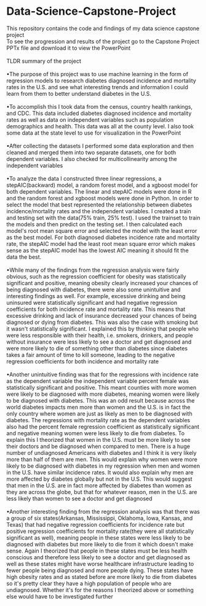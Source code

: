 # Data-Science-Capstone-Project
This repository contains the code and findings of my data science capstone project<br />
To see the progression and results of the project go to the Capstone Project PPTx file and download it to view the PowerPoint <br />
<br />TLDR summary of the project <br />
<br />•The purpose of this project was to use machine learning in the form of regression models to research diabetes diagnosed incidence and mortality rates in the U.S. and see what interesting trends and information I could learn from them to better understand diabetes in the U.S. <br />
<br />•To accomplish this I took data from the census, country health rankings, and CDC. This data included diabetes diagnosed incidence and mortality rates as well as data on independent variables such as population demographics and health. This data was all at the county level. I also took some data at the state level to use for visualization in the PowerPoint <br />
<br />•After collecting the datasets I performed some data exploration and then cleaned and merged them into two separate datasets, one for both dependent variables. I also checked for multicollinearity among the independent variables  <br />
<br />•To analyze the data I constructed three linear regressions, a stepAIC(backward) model, a random forest model, and a xgboost model for both dependent variables. The linear and stepAIC models were done in R and the random forest and xgboost models were done in Python. In order to select the model that best represented the relationship between diabetes incidence/mortality rates and the independent variables. I created a train and testing set with the data(75% train, 25% test). I used the trainset to train the models and then predict on the testing set. I then calculated each model's root mean square error and selected the model with the least error as the best model. For both diagnosed diabetes incidence rate and mortality rate, the stepAIC model had the least root mean square error which makes sense as the stepAIC model has the lowest AIC meaning it should fit the data the best. <br />
<br />•While many of the findings from the regression analysis were fairly obvious, such as the regression coefficient for obesity was statistically significant and positive, meaning obesity clearly increased your chances of being diagnosed with diabetes, there were also some unintuitive and interesting findings as well. For example, excessive drinking and being uninsured were statistically significant and had negative regression coefficients for both incidence rate and mortality rate. This means that excessive drinking and lack of insurance decreased your chances of being diagnosed or dying from diabetes. This was also the case with smoking but it wasn't statistically significant. I explained this by thinking that people who were less responsible with their health, i.e. smokers, drinkers, and people without insurance were less likely to see a doctor and get diagnosed and were more likely to die of something other than diabetes since diabetes takes a fair amount of time to kill someone, leading to the negative regression coefficients for both incidence and mortality rate<br />
<br />•Another unintuitive finding was that for the regressions with incidence rate as the dependent variable the independent variable percent female was statistically significant and positive. This meant counties with more women were likely to be diagnosed with more diabetes, meaning women were likely to be diagnosed with diabetes. This was an odd result because across the world diabetes impacts men more than women and the U.S. is in fact the only country where women are just as likely as men to be diagnosed with diabetes. The regressions with mortality rate as the dependent variables also had the percent female regression coefficient as statistically significant and negative meaning women were less likely to die from diabetes. To explain this I theorized that women in the U.S. must be more likely to see their doctors and be diagnosed when compared to men. There is a huge number of undiagnosed Americans with diabetes and I think it is very likely more than half of them are men. This would explain why women were more likely to be diagnosed with diabetes in my regression when men and women in the U.S. have similar incidence rates. It would also explain why men are more affected by diabetes globally but not in the U.S. This would suggest that men in the U.S. are in fact more affected by diabetes than women as they are across the globe, but that for whatever reason, men in the U.S. are less likely than women to see a doctor and get diagnosed<br />
<br />•Another interesting finding from the regression analysis was that there was a group of six states(Arkansas, Mississippi, Oklahoma, Iowa, Kansas, and Texas) that had negative regression coefficients for incidence rate but positive regression coefficients for mortality rate(they were all statistically significant as well), meaning people in these states were less likely to be diagnosed with diabetes but more likely to die from it which doesn't make sense. Again I theorized that people in these states must be less health conscious and therefore less likely to see a doctor and get diagnosed as well as these states might have worse healthcare infrastructure leading to fewer people being diagnosed and more people dying. These states have high obesity rates and as stated before are more likely to die from diabetes so it's pretty clear they have a high population of people who are undiagnosed. Whether it's for the reasons I theorized above or something else would have to be investigated further 
